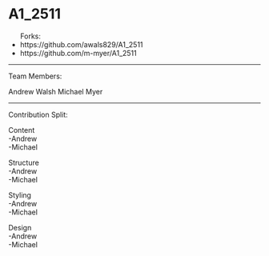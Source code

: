 # A1_2511

<ul>
Forks: <br>
  <li> https://github.com/awals829/A1_2511 </li>
  <li> https://github.com/m-myer/A1_2511 </li>
</ul>

-----------------------------------
Team Members:

Andrew Walsh
Michael Myer

-----------------------------------

Contribution Split:

Content <br>
  -Andrew <br>
  -Michael <br>

Structure <br>
  -Andrew <br>
  -Michael <br>

Styling <br>
  -Andrew <br>
  -Michael <br>
 
Design <br>
  -Andrew <br>
  -Michael <br>
